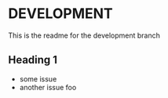 # DEVELOPMENT

This is the readme for the development branch

## Heading 1
- some issue
- another issue
foo
